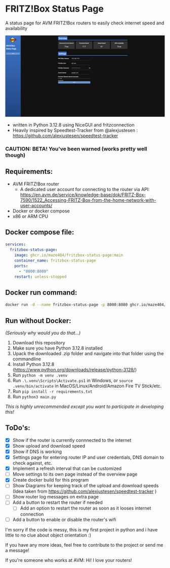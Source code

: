 # FRITZ!Box Status Page
A status page for AVM FRITZ!Box routers to easily check internet speed and availability

![Example](https://raw.githubusercontent.com/maze404/fritzbox-status-page/refs/heads/main/.images/example.png)

- written in Python 3.12.8 using NiceGUI and fritzconnection
- Heavily inspired by Speedtest-Tracker from @alexjustesen : https://github.com/alexjustesen/speedtest-tracker

### CAUTION: BETA! You've been warned (works pretty well though)

## Requirements:
- AVM FRITZ!Box router
    - A dedicated user account for connecting to the router via API: https://en.avm.de/service/knowledge-base/dok/FRITZ-Box-7590/1522_Accessing-FRITZ-Box-from-the-home-network-with-user-accounts/
- Docker or docker compose
- x86 or ARM CPU

## Docker compose file:
```yaml
services:
  fritzbox-status-page:
    image: ghcr.io/maze404/fritzbox-status-page:main
    container_name: fritzbox-status-page
    ports:
      - "8000:8080"
    restart: unless-stopped
```

## Docker run command:
```sh
docker run -d --name fritzbox-status-page -p 8000:8080 ghcr.io/maze404/fritzbox-status-page:main
```

## Run without Docker:
*(Seriously why would you do that...)*
1. Download this repository
2. Make sure you have Python 3.12.8 installed
3. Upack the downloaded .zip folder and navigate into that folder using the commandline
4. Install Python 3.12.8 (https://www.python.org/downloads/release/python-3128/)
5. Run `python -m venv .venv`
6. Run `.\.venv\Scripts\Activate.ps1` in Windows, or `source .venv/bin/activate` in MacOS/Linux/Android/Amazon Fire TV Stick/etc.
7. Run `pip install -r requirements.txt`
8. Run `python3 main.py`

*This is highly unrecommended except you want to participate in developing this!*


## ToDo's:
- [x] Show if the router is currently connnected to the internet
- [x] Show upload and download speed
- [x] Show if DNS is working
- [x] Settings page for entering router IP and user credentials, DNS domain to check against, etc.
- [x] Implement a refresh interval that can be customized
- [ ] Move settings to its own page instead of the overview page
- [x] Create docker build for this program
- [ ] Show Diagrams for keeping track of the upload and download speeds (Idea taken from https://github.com/alexjustesen/speedtest-tracker )
- [ ] Show router log messages on extra page
- [ ] Add a button to restart the router if needed
    - [ ] Add an option to restart the router as soon as it looses internet connection
- [ ] Add a button to enable or disable the router's wifi

I'm sorry if the code is messy, this is my first project in python and i have little to no clue about object orientation :)

If you have any more ideas, feel free to contribute to the project or send me a message!

If you're someone who works at AVM: Hi! I love your routers!
